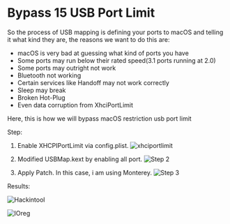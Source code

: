 # Bypass 15 USB Port Limit

So the process of USB mapping is defining your ports to macOS and telling it what kind they are, the reasons we want to do this are:

- macOS is very bad at guessing what kind of ports you have
- Some ports may run below their rated speed(3.1 ports running at 2.0)
- Some ports may outright not work
- Bluetooth not working
- Certain services like Handoff may not work correctly
- Sleep may break
- Broken Hot-Plug
- Even data corruption from XhciPortLimit

Here, this is how we will bypass macOS restriction usb port limit

Step:

  1. Enable XHCPIPortLimit via config.plist.
  ![xhciportlimit](https://github.com/iamyounix/msimagb460_tomahawk/assets/72515939/3fb7b8bf-09fd-4def-987d-b292e31415c1)

  2. Modified USBMap.kext by enabling all port.
  ![Step 2](https://github.com/iamyounix/msimagb460_tomahawk/assets/72515939/950ed557-2b15-4d19-958c-fdfd7a9d3ba7)

  3. Apply Patch. In this case, i am using Monterey.
  ![Step 3](https://github.com/iamyounix/msimagb460_tomahawk/assets/72515939/3dcf25bc-a45d-4704-9094-d9e953f3f678)

Results:

  ![Hackintool](https://github.com/iamyounix/msimagb460_tomahawk/assets/72515939/188e8063-b267-4263-9617-49e165216e0f)

  ![IOreg](https://github.com/iamyounix/msimagb460_tomahawk/assets/72515939/94591441-9d9b-439a-8041-131f7a56d3bd)
